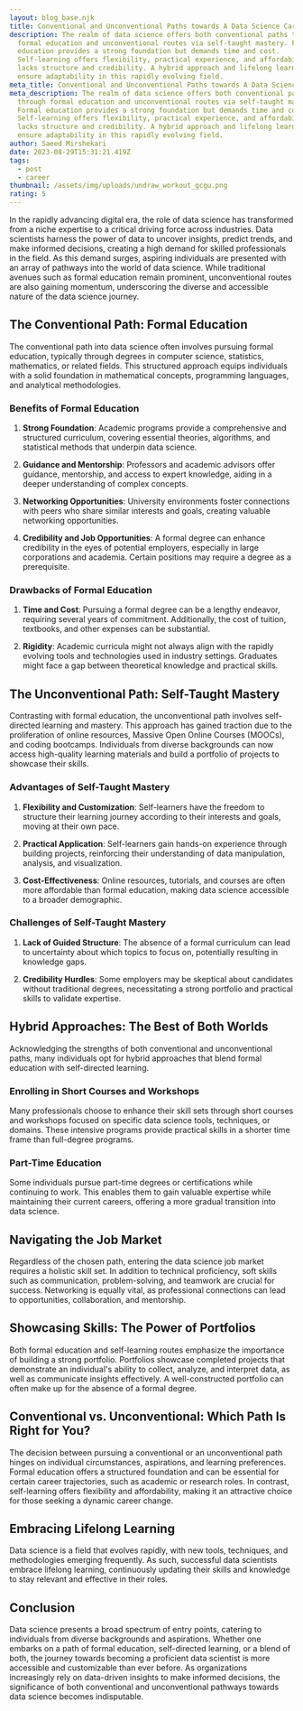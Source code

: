 ```yaml
---
layout: blog_base.njk
title: Conventional and Unconventional Paths towards A Data Science Career
description: The realm of data science offers both conventional paths through
  formal education and unconventional routes via self-taught mastery. Formal
  education provides a strong foundation but demands time and cost.
  Self-learning offers flexibility, practical experience, and affordability but
  lacks structure and credibility. A hybrid approach and lifelong learning
  ensure adaptability in this rapidly evolving field.
meta_title: Conventional and Unconventional Paths towards A Data Science Career
meta_description: The realm of data science offers both conventional paths
  through formal education and unconventional routes via self-taught mastery.
  Formal education provides a strong foundation but demands time and cost.
  Self-learning offers flexibility, practical experience, and affordability but
  lacks structure and credibility. A hybrid approach and lifelong learning
  ensure adaptability in this rapidly evolving field.
author: Saeed Mirshekari
date: 2023-08-29T15:31:21.419Z
tags:
  - post
  - career
thumbnail: /assets/img/uploads/undraw_workout_gcgu.png
rating: 5
---
```



In the rapidly advancing digital era, the role of data science has transformed from a niche expertise to a critical driving force across industries. Data scientists harness the power of data to uncover insights, predict trends, and make informed decisions, creating a high demand for skilled professionals in the field. As this demand surges, aspiring individuals are presented with an array of pathways into the world of data science. While traditional avenues such as formal education remain prominent, unconventional routes are also gaining momentum, underscoring the diverse and accessible nature of the data science journey.

## The Conventional Path: Formal Education

The conventional path into data science often involves pursuing formal education, typically through degrees in computer science, statistics, mathematics, or related fields. This structured approach equips individuals with a solid foundation in mathematical concepts, programming languages, and analytical methodologies. 

### **Benefits of Formal Education**

1. **Strong Foundation**: Academic programs provide a comprehensive and structured curriculum, covering essential theories, algorithms, and statistical methods that underpin data science.

2. **Guidance and Mentorship**: Professors and academic advisors offer guidance, mentorship, and access to expert knowledge, aiding in a deeper understanding of complex concepts.

3. **Networking Opportunities**: University environments foster connections with peers who share similar interests and goals, creating valuable networking opportunities.

4. **Credibility and Job Opportunities**: A formal degree can enhance credibility in the eyes of potential employers, especially in large corporations and academia. Certain positions may require a degree as a prerequisite.

### **Drawbacks of Formal Education**

1. **Time and Cost**: Pursuing a formal degree can be a lengthy endeavor, requiring several years of commitment. Additionally, the cost of tuition, textbooks, and other expenses can be substantial.

2. **Rigidity**: Academic curricula might not always align with the rapidly evolving tools and technologies used in industry settings. Graduates might face a gap between theoretical knowledge and practical skills.

## The Unconventional Path: Self-Taught Mastery

Contrasting with formal education, the unconventional path involves self-directed learning and mastery. This approach has gained traction due to the proliferation of online resources, Massive Open Online Courses (MOOCs), and coding bootcamps. Individuals from diverse backgrounds can now access high-quality learning materials and build a portfolio of projects to showcase their skills.

### **Advantages of Self-Taught Mastery**

1. **Flexibility and Customization**: Self-learners have the freedom to structure their learning journey according to their interests and goals, moving at their own pace.

2. **Practical Application**: Self-learners gain hands-on experience through building projects, reinforcing their understanding of data manipulation, analysis, and visualization.

3. **Cost-Effectiveness**: Online resources, tutorials, and courses are often more affordable than formal education, making data science accessible to a broader demographic.

### **Challenges of Self-Taught Mastery**

1. **Lack of Guided Structure**: The absence of a formal curriculum can lead to uncertainty about which topics to focus on, potentially resulting in knowledge gaps.

2. **Credibility Hurdles**: Some employers may be skeptical about candidates without traditional degrees, necessitating a strong portfolio and practical skills to validate expertise.

## Hybrid Approaches: The Best of Both Worlds

Acknowledging the strengths of both conventional and unconventional paths, many individuals opt for hybrid approaches that blend formal education with self-directed learning.

### **Enrolling in Short Courses and Workshops**

Many professionals choose to enhance their skill sets through short courses and workshops focused on specific data science tools, techniques, or domains. These intensive programs provide practical skills in a shorter time frame than full-degree programs.

### **Part-Time Education**

Some individuals pursue part-time degrees or certifications while continuing to work. This enables them to gain valuable expertise while maintaining their current careers, offering a more gradual transition into data science.

## Navigating the Job Market

Regardless of the chosen path, entering the data science job market requires a holistic skill set. In addition to technical proficiency, soft skills such as communication, problem-solving, and teamwork are crucial for success. Networking is equally vital, as professional connections can lead to opportunities, collaboration, and mentorship.

## Showcasing Skills: The Power of Portfolios

Both formal education and self-learning routes emphasize the importance of building a strong portfolio. Portfolios showcase completed projects that demonstrate an individual's ability to collect, analyze, and interpret data, as well as communicate insights effectively. A well-constructed portfolio can often make up for the absence of a formal degree.

## Conventional vs. Unconventional: Which Path Is Right for You?

The decision between pursuing a conventional or an unconventional path hinges on individual circumstances, aspirations, and learning preferences. Formal education offers a structured foundation and can be essential for certain career trajectories, such as academic or research roles. In contrast, self-learning offers flexibility and affordability, making it an attractive choice for those seeking a dynamic career change.

## Embracing Lifelong Learning

Data science is a field that evolves rapidly, with new tools, techniques, and methodologies emerging frequently. As such, successful data scientists embrace lifelong learning, continuously updating their skills and knowledge to stay relevant and effective in their roles.

## Conclusion

Data science presents a broad spectrum of entry points, catering to individuals from diverse backgrounds and aspirations. Whether one embarks on a path of formal education, self-directed learning, or a blend of both, the journey towards becoming a proficient data scientist is more accessible and customizable than ever before. As organizations increasingly rely on data-driven insights to make informed decisions, the significance of both conventional and unconventional pathways towards data science becomes indisputable.